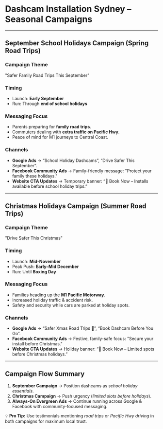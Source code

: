 # Dashcam Installation Sydney – Seasonal Campaigns

---

## September School Holidays Campaign (Spring Road Trips)

### Campaign Theme
"Safer Family Road Trips This September"  

### Timing
- Launch: **Early September**  
- Run: Through **end of school holidays**  

### Messaging Focus
- Parents preparing for **family road trips**.  
- Commuters dealing with **extra traffic on Pacific Hwy**.  
- Peace of mind for M1 journeys to Central Coast.  

### Channels
- **Google Ads** → “School Holiday Dashcams”, “Drive Safer This September”.  
- **Facebook Community Ads** → Family-friendly message: "Protect your family these holidays."  
- **Website CTA Updates** → Temporary banner: “📅 Book Now – Installs available before school holiday trips.”  

---

## Christmas Holidays Campaign (Summer Road Trips)

### Campaign Theme
"Drive Safer This Christmas"  

### Timing
- Launch: **Mid-November**  
- Peak Push: **Early–Mid December**  
- Run: Until **Boxing Day**  

### Messaging Focus
- Families heading up the **M1 Pacific Motorway**.  
- Increased holiday traffic & accident risk.  
- Safety and security while cars are parked at holiday spots.  

### Channels
- **Google Ads** → “Safer Xmas Road Trips 🎄”, “Book Dashcam Before You Go”.  
- **Facebook Community Ads** → Festive, family-safe focus: "Secure your install before Christmas."  
- **Website CTA Updates** → Holiday banner: “🎄 Book Now – Limited spots before Christmas holidays.”  

---

## Campaign Flow Summary

1. **September Campaign** → Position dashcams as *school holiday essentials*.  
2. **Christmas Campaign** → Push urgency (*limited slots before holidays*).  
3. **Always-On Evergreen Ads** → Continue running across Google & Facebook with community-focused messaging.  

💡 **Pro Tip:** Use testimonials mentioning *road trips* or *Pacific Hwy driving* in both campaigns for maximum local trust.  